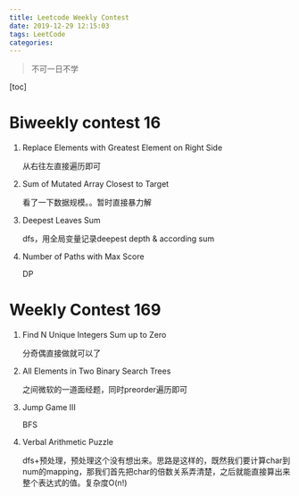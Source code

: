 ```yaml
---
title: Leetcode Weekly Contest
date: 2019-12-29 12:15:03
tags: LeetCode
categories:
---
```


> 不可一日不学



<!--more-->

[toc]

# Biweekly contest 16

1. Replace Elements with Greatest Element on Right Side

   从右往左直接遍历即可

2. Sum of Mutated Array Closest to Target    

   看了一下数据规模。。暂时直接暴力解

3. Deepest Leaves Sum    

   dfs，用全局变量记录deepest depth & according sum

4. Number of Paths with Max Score

   DP

   

# Weekly Contest 169

1. Find N Unique Integers Sum up to Zero

   分奇偶直接做就可以了

2. All Elements in Two Binary Search Trees 

   之间微软的一道面经题，同时preorder遍历即可

3. Jump Game III 

   BFS	

4. Verbal Arithmetic Puzzle    

   dfs+预处理，预处理这个没有想出来。思路是这样的，既然我们要计算char到num的mapping，那我们首先把char的倍数关系弄清楚，之后就能直接算出来整个表达式的值。复杂度O(n!)


